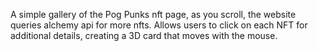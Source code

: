 A simple gallery of the Pog Punks nft page, as you scroll, the website queries alchemy api for more nfts. Allows users to click on each NFT for additional details, creating a 3D card that moves with the mouse.
